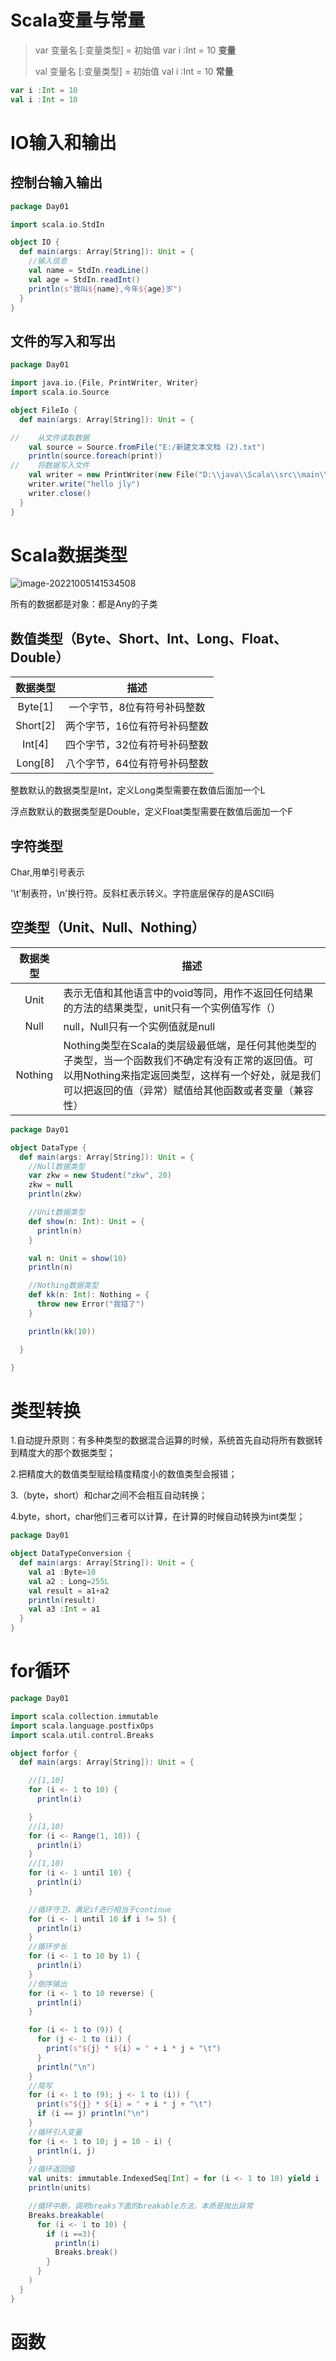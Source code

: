 # Scala变量与常量

>var 变量名 [:变量类型] = 初始值    var i :Int = 10   **变量**
>
>val 变量名 [:变量类型] = 初始值    val i :Int = 10  **常量**

```scala
var i :Int = 10  
val i :Int = 10  
```

# IO输入和输出

## 控制台输入输出

```scala
package Day01

import scala.io.StdIn

object IO {
  def main(args: Array[String]): Unit = {
    //输入信息
    val name = StdIn.readLine()
    val age = StdIn.readInt()
    println(s"我叫${name},今年${age}岁")
  }
}
```

## 文件的写入和写出

```scala
package Day01

import java.io.{File, PrintWriter, Writer}
import scala.io.Source

object FileIo {
  def main(args: Array[String]): Unit = {

//    从文件读取数据
    val source = Source.fromFile("E:/新建文本文档 (2).txt")
    println(source.foreach(print))
//    将数据写入文件
    val writer = new PrintWriter(new File("D:\\java\\Scala\\src\\main\\resources\\1.txt"))
    writer.write("hello jly")
    writer.close()
  }
}
```

# Scala数据类型

![image-20221005141534508](..\img\image-20221005141534508.png)



所有的数据都是对象：都是Any的子类

## 数值类型（Byte、Short、Int、Long、Float、Double）

| 数据类型 |             描述             |
| :------: | :--------------------------: |
| Byte[1]  | 一个字节，8位有符号补码整数  |
| Short[2] | 两个字节，16位有符号补码整数 |
|  Int[4]  | 四个字节，32位有符号补码整数 |
| Long[8]  | 八个字节，64位有符号补码整数 |

整数默认的数据类型是Int，定义Long类型需要在数值后面加一个L

浮点数默认的数据类型是Double，定义Float类型需要在数值后面加一个F

## 字符类型

Char,用单引号表示

'\t'制表符，\n'换行符。反斜杠表示转义。字符底层保存的是ASCII码

## 空类型（Unit、Null、Nothing）

| 数据类型 | 描述                                                         |
| :------: | ------------------------------------------------------------ |
|   Unit   | 表示无值和其他语言中的void等同，用作不返回任何结果的方法的结果类型，unit只有一个实例值写作（） |
|   Null   | null，Null只有一个实例值就是null                             |
| Nothing  | Nothing类型在Scala的类层级最低端，是任何其他类型的子类型，当一个函数我们不确定有没有正常的返回值。可以用Nothing来指定返回类型，这样有一个好处，就是我们可以把返回的值（异常）赋值给其他函数或者变量（兼容性） |

```scala
package Day01

object DataType {
  def main(args: Array[String]): Unit = {
    //Null数据类型
    var zkw = new Student("zkw", 20)
    zkw = null
    println(zkw)

    //Unit数据类型
    def show(n: Int): Unit = {
      println(n)
    }

    val n: Unit = show(10)
    println(n)

    //Nothing数据类型
    def kk(n: Int): Nothing = {
      throw new Error("我错了")
    }

    println(kk(10))

  }

}

```

#  类型转换

1.自动提升原则：有多种类型的数据混合运算的时候，系统首先自动将所有数据转到精度大的那个数据类型；

2.把精度大的数值类型赋给精度精度小的数值类型会报错；

3.（byte，short）和char之间不会相互自动转换；

4.byte，short，char他们三者可以计算，在计算的时候自动转换为int类型；

```scala
package Day01

object DataTypeConversion {
  def main(args: Array[String]): Unit = {
    val a1 :Byte=10
    val a2 : Long=255L
    val result = a1+a2
    println(result)
    val a3 :Int = a1
  }
}
```



# for循环

```scala
package Day01

import scala.collection.immutable
import scala.language.postfixOps
import scala.util.control.Breaks

object forfor {
  def main(args: Array[String]): Unit = {

    //[1,10]
    for (i <- 1 to 10) {
      println(i)

    }
    //[1,10)
    for (i <- Range(1, 10)) {
      println(i)
    }
    //[1,10)
    for (i <- 1 until 10) {
      println(i)
    }

    //循环守卫，满足if进行相当于continue
    for (i <- 1 until 10 if i != 5) {
      println(i)
    }
    //循环步长
    for (i <- 1 to 10 by 1) {
      println(i)
    }
    //倒序输出
    for (i <- 1 to 10 reverse) {
      println(i)
    }

    for (i <- 1 to (9)) {
      for (j <- 1 to (i)) {
        print(s"${j} * ${i} = " + i * j + "\t")
      }
      println("\n")
    }
    //简写
    for (i <- 1 to (9); j <- 1 to (i)) {
      print(s"${j} * ${i} = " + i * j + "\t")
      if (i == j) println("\n")
    }
    //循环引入变量
    for (i <- 1 to 10; j = 10 - i) {
      println(i, j)
    }
    //循环返回值
    val units: immutable.IndexedSeq[Int] = for (i <- 1 to 10) yield i
    println(units)

    //循环中断，调用breaks下面的breakable方法，本质是抛出异常
    Breaks.breakable(
      for (i <- 1 to 10) {
        if (i ==3){
          println(i)
          Breaks.break()
        }
      }
    )
  }
}
```

# 函数

